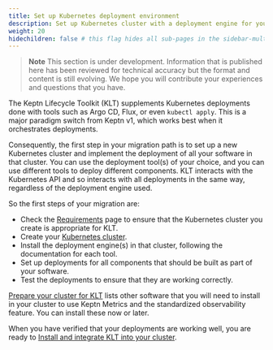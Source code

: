 ```yaml
---
title: Set up Kubernetes deployment environment
description: Set up Kubernetes cluster with a deployment engine for your software
weight: 20
hidechildren: false # this flag hides all sub-pages in the sidebar-multicard.html
---
```


> **Note**
This section is under development.
Information that is published here has been reviewed for technical accuracy
but the format and content is still evolving.
We hope you will contribute your experiences
and questions that you have.

The Keptn Lifecycle Toolkit (KLT) supplements Kubernetes deployments
done with tools such as Argo CD, Flux, or even `kubectl apply`.
This is a major paradigm switch from Keptn v1,
which works best when it orchestrates deployments.

Consequently, the first step in your migration path
is to set up a new Kubernetes cluster
and implement the deployment of all your software in that cluster.
You can use the deployment tool(s) of your choice,
and you can use different tools to deploy different components.
KLT interacts with the Kubernetes API
and so interacts with all deployments in the same way,
regardless of the deployment engine used.

So the first steps of your migration are:

* Check the [Requirements](../install/reqs.md) page
  to ensure that the Kubernetes cluster you create
  is appropriate for KLT.
* Create your [Kubernetes cluster](../install/k8s.md).
* Install the deployment engine(s) in that cluster,
  following the documentation for each tool.
* Set up deployments for all components
  that should be built as part of your software.
* Test the deployments to ensure that they are working correctly.

[Prepare your cluster for KLT](../install/k8s/#prepare-your-cluster-for-klt)
lists other software that you will need to install in your cluster
to use Keptn Metrics and the standardized observability feature.
You can install these now or later.

When you have verified that your deployments are working well,
you are ready to
[Install and integrate KLT into your cluster](../install).
